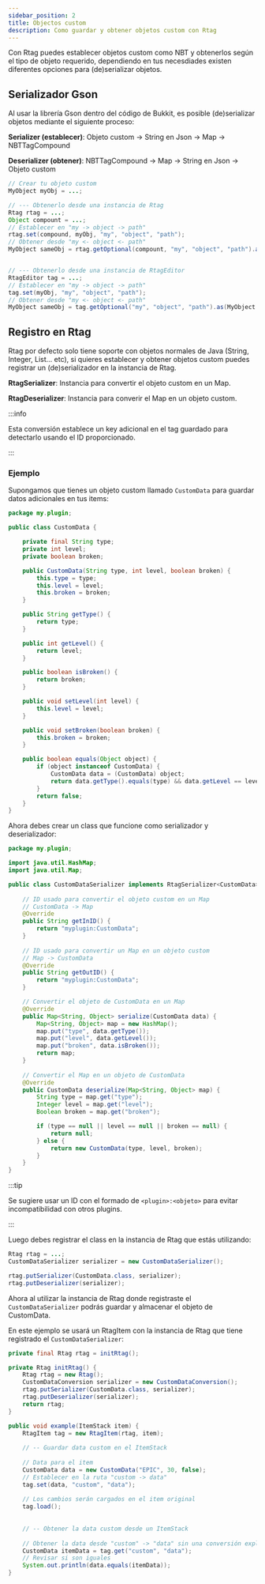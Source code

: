 ```yaml
---
sidebar_position: 2
title: Objectos custom
description: Como guardar y obtener objetos custom con Rtag
---
```


Con Rtag puedes establecer objetos custom como NBT y obtenerlos según el tipo de objeto requerido, dependiendo en tus necesdiades existen diferentes opciones para (de)serializar objetos.

## Serializador Gson

Al usar la librería Gson dentro del código de Bukkit, es posible (de)serializar objetos mediante el siguiente proceso:

**Serializer (establecer)**: Objeto custom -> String en Json -> Map -> NBTTagCompound

**Deserializer (obtener)**: NBTTagCompound -> Map -> String en Json -> Objeto custom

```java
// Crear tu objeto custom
MyObject myObj = ...;

// --- Obtenerlo desde una instancia de Rtag
Rtag rtag = ...;
Object compount = ...;
// Establecer en "my -> object -> path"
rtag.set(compound, myObj, "my", "object", "path");
// Obtener desde "my <- object <- path"
MyObject sameObj = rtag.getOptional(compount, "my", "object", "path").as(MyObject.class);


// --- Obtenerlo desde una instancia de RtagEditor
RtagEditor tag = ...;
// Establecer en "my -> object -> path"
tag.set(myObj, "my", "object", "path");
// Obtener desde "my <- object <- path"
MyObject sameObj = tag.getOptional("my", "object", "path").as(MyObject.class);
```

## Registro en Rtag

Rtag por defecto solo tiene soporte con objetos normales de Java (String, Integer, List... etc), si quieres establecer y obtener objetos custom puedes registrar un (de)serializador en la instancia de Rtag.

**RtagSerializer**: Instancia para convertir el objeto custom en un Map.

**RtagDeserializer**: Instancia para converir el Map en un objeto custom.

:::info

Esta conversión establece un key adicional en el tag guardado para detectarlo usando el ID proporcionado.

:::

### Ejemplo

Supongamos que tienes un objeto custom llamado `CustomData` para guardar datos adicionales en tus items:

```java
package my.plugin;

public class CustomData {

    private final String type;
    private int level;
    private boolean broken;

    public CustomData(String type, int level, boolean broken) {
        this.type = type;
        this.level = level;
        this.broken = broken;
    }

    public String getType() {
        return type;
    }

    public int getLevel() {
    	return level;
    }

    public boolean isBroken() {
    	return broken;
    }

    public void setLevel(int level) {
    	this.level = level;
    }

    public void setBroken(boolean broken) {
    	this.broken = broken;
    }

    public boolean equals(Object object) {
    	if (object instanceof CustomData) {
    		CustomData data = (CustomData) object;
    		return data.getType().equals(type) && data.getLevel == level && data.isBroken == broken;
    	}
    	return false;
    }
}
```

Ahora debes crear un class que funcione como serializador y deserializador:

```java
package my.plugin;

import java.util.HashMap;
import java.util.Map;

public class CustomDataSerializer implements RtagSerializer<CustomData>, RtagDeserializer<CustomData> {
    
    // ID usado para convertir el objeto custom en un Map
    // CustomData -> Map
    @Override
    public String getInID() {
        return "myplugin:CustomData";
    }
    
    // ID usado para convertir un Map en un objeto custom
    // Map -> CustomData
    @Override
    public String getOutID() {
        return "myplugin:CustomData";
    }

    // Convertir el objeto de CustomData en un Map
    @Override
    public Map<String, Object> serialize(CustomData data) {
        Map<String, Object> map = new HashMap();
        map.put("type", data.getType());
        map.put("level", data.getLevel());
        map.put("broken", data.isBroken());
        return map;
    }
    
    // Convertir el Map en un objeto de CustomData
    @Override
    public CustomData deserialize(Map<String, Object> map) {
        String type = map.get("type");
        Integer level = map.get("level");
        Boolean broken = map.get("broken");

        if (type == null || level == null || broken == null) {
        	return null;
        } else {
        	return new CustomData(type, level, broken);
        }
    }
}
```

:::tip

Se sugiere usar un ID con el formado de `<plugin>:<objeto>` para evitar incompatibilidad con otros plugins.

:::

Luego debes registrar el class en la instancia de Rtag que estás utilizando:

```java
Rtag rtag = ...;
CustomDataSerializer serializer = new CustomDataSerializer();

rtag.putSerializer(CustomData.class, serializer);
rtag.putDeserializer(serializer);
```

Ahora al utilizar la instancia de Rtag donde registraste el `CustomDataSerializer` podrás guardar y almacenar el objeto de CustomData.

En este ejemplo se usará un RtagItem con la instancia de Rtag que tiene registrado el `CustomDataSerializer`:

```java
private final Rtag rtag = initRtag();

private Rtag initRtag() {
    Rtag rtag = new Rtag();
    CustomDataConversion serializer = new CustomDataConversion();
    rtag.putSerializer(CustomData.class, serializer);
    rtag.putDeserializer(serializer);
    return rtag;
}

public void example(ItemStack item) {
    RtagItem tag = new RtagItem(rtag, item);
    
    // -- Guardar data custom en el ItemStack
    
    // Data para el item
    CustomData data = new CustomData("EPIC", 30, false);
    // Establecer en la ruta "custom -> data"
    tag.set(data, "custom", "data");
    
    // Los cambios serán cargados en el item original
    tag.load();
    
    
    // -- Obtener la data custom desde un ItemStack
    
    // Obtener la data desde "custom" -> "data" sin una conversión explícita
    CustomData itemData = tag.get("custom", "data");
    // Revisar si son iguales
    System.out.println(data.equals(itemData));
}
```